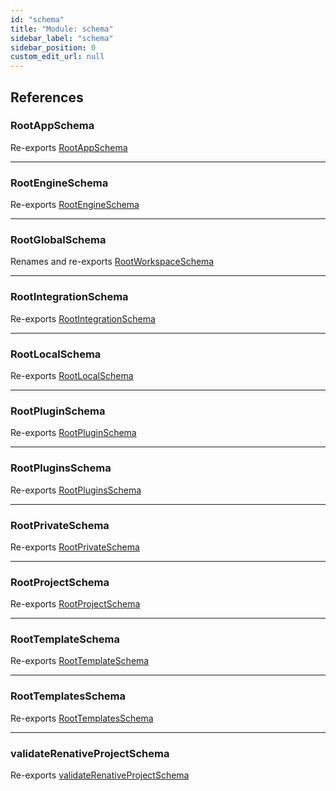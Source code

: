 ```yaml
---
id: "schema"
title: "Module: schema"
sidebar_label: "schema"
sidebar_position: 0
custom_edit_url: null
---
```


## References

### RootAppSchema

Re-exports [RootAppSchema](schema_configFiles_app.md#rootappschema)

___

### RootEngineSchema

Re-exports [RootEngineSchema](schema_configFiles_engine.md#rootengineschema)

___

### RootGlobalSchema

Renames and re-exports [RootWorkspaceSchema](schema_configFiles_workspace.md#rootworkspaceschema)

___

### RootIntegrationSchema

Re-exports [RootIntegrationSchema](schema_configFiles_integration.md#rootintegrationschema)

___

### RootLocalSchema

Re-exports [RootLocalSchema](schema_configFiles_local.md#rootlocalschema)

___

### RootPluginSchema

Re-exports [RootPluginSchema](schema_configFiles_plugin.md#rootpluginschema)

___

### RootPluginsSchema

Re-exports [RootPluginsSchema](schema_configFiles_plugins.md#rootpluginsschema)

___

### RootPrivateSchema

Re-exports [RootPrivateSchema](schema_configFiles_private.md#rootprivateschema)

___

### RootProjectSchema

Re-exports [RootProjectSchema](schema_configFiles_project.md#rootprojectschema)

___

### RootTemplateSchema

Re-exports [RootTemplateSchema](schema_configFiles_template.md#roottemplateschema)

___

### RootTemplatesSchema

Re-exports [RootTemplatesSchema](schema_configFiles_templates.md#roottemplatesschema)

___

### validateRenativeProjectSchema

Re-exports [validateRenativeProjectSchema](schema_validators.md#validaterenativeprojectschema)

